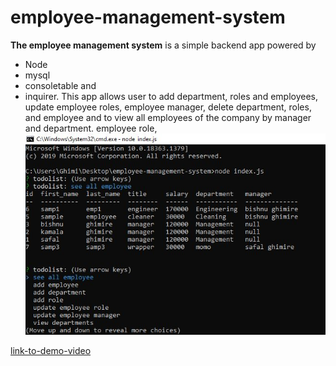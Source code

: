 # employee-management-system
 **The employee management system** is a simple backend app powered by
 - Node 
 - mysql
 - consoletable and 
 - inquirer.
 This app allows user to add department, roles and employees, update employee roles, employee manager, delete department, roles, and employee
 and to view all employees of the company by manager and department.
 employee role, 
 ![demo-picture](./images/ems.JPG)
 
 
 [link-to-demo-video]()
